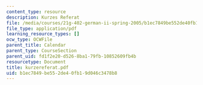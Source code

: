 ```yaml
---
content_type: resource
description: Kurzes Referat
file: /media/courses/21g-402-german-ii-spring-2005/b1ec7849be552de40fb19d046c3478b8_kurzereferat.pdf
file_type: application/pdf
learning_resource_types: []
ocw_type: OCWFile
parent_title: Calendar
parent_type: CourseSection
parent_uid: fd1f2e20-d526-8ba1-79fb-10852609fb4b
resourcetype: Document
title: kurzereferat.pdf
uid: b1ec7849-be55-2de4-0fb1-9d046c3478b8
---
```

